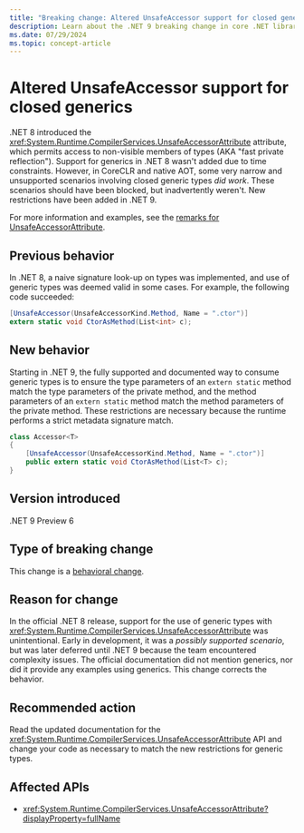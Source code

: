 ```yaml
---
title: "Breaking change: Altered UnsafeAccessor support for closed generics"
description: Learn about the .NET 9 breaking change in core .NET libraries where support for UnsafeAccessor with closed generics has been altered.
ms.date: 07/29/2024
ms.topic: concept-article
---
```

# Altered UnsafeAccessor support for closed generics

.NET 8 introduced the <xref:System.Runtime.CompilerServices.UnsafeAccessorAttribute> attribute, which permits access to non-visible members of types (AKA "fast private reflection"). Support for generics in .NET 8 wasn't added due to time constraints. However, in CoreCLR and native AOT, some very narrow and unsupported scenarios involving closed generic types *did work*. These scenarios should have been blocked, but inadvertently weren't. New restrictions have been added in .NET 9.

For more information and examples, see the [remarks for UnsafeAccessorAttribute](xref:System.Runtime.CompilerServices.UnsafeAccessorAttribute#remarks).

## Previous behavior

In .NET 8, a naive signature look-up on types was implemented, and use of generic types was deemed valid in some cases. For example, the following code succeeded:

```csharp
[UnsafeAccessor(UnsafeAccessorKind.Method, Name = ".ctor")]
extern static void CtorAsMethod(List<int> c);
```

## New behavior

Starting in .NET 9, the fully supported and documented way to consume generic types is to ensure the type parameters of an `extern static` method match the type parameters of the private method, and the method parameters of an `extern static` method match the method parameters of the private method. These restrictions are necessary because the runtime performs a strict metadata signature match.

```csharp
class Accessor<T>
{
    [UnsafeAccessor(UnsafeAccessorKind.Method, Name = ".ctor")]
    public extern static void CtorAsMethod(List<T> c);
}
```

## Version introduced

.NET 9 Preview 6

## Type of breaking change

This change is a [behavioral change](../../categories.md#behavioral-change).

## Reason for change

In the official .NET 8 release, support for the use of generic types with <xref:System.Runtime.CompilerServices.UnsafeAccessorAttribute> was unintentional. Early in development, it was a *possibly supported scenario*, but was later deferred until .NET 9 because the team encountered complexity issues. The official documentation did not mention generics, nor did it provide any examples using generics. This change corrects the behavior.

## Recommended action

Read the updated documentation for the <xref:System.Runtime.CompilerServices.UnsafeAccessorAttribute> API and change your code as necessary to match the new restrictions for generic types.

## Affected APIs

- <xref:System.Runtime.CompilerServices.UnsafeAccessorAttribute?displayProperty=fullName>
